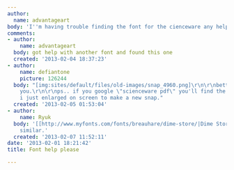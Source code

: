 ```yaml
---
author:
  name: advantageart
body: 'I''m having trouble finding the font for the cienceware any help is much appreciated '
comments:
- author:
    name: advantageart
  body: got help with another font and found this one
  created: '2013-02-04 18:37:23'
- author:
    name: defiantone
    picture: 126244
  body: "[img:sites/default/files/old-images/snap_4960.png]\r\n\r\nbetter sample for
    you.\r\n\r\nps.. if you google \"scienceware pdf\" you'll find the same example.
    i just enlarged on screen to make a new snap."
  created: '2013-02-05 01:53:04'
- author:
    name: Ryuk
  body: '[[http://www.myfonts.com/fonts/breauhare/dime-store/|Dime Store]] is loosely
    similar.'
  created: '2013-02-07 11:52:11'
date: '2013-02-01 18:21:42'
title: Font help please

---
```

